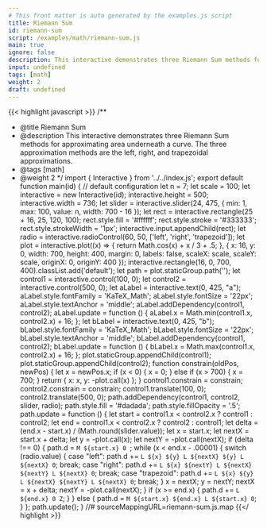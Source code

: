 ```yaml
---
# This front matter is auto generated by the examples.js script
title: Riemann Sum
id: riemann-sum
script: /examples/math/riemann-sum.js
main: true
ignore: false
description: This interactive demonstrates three Riemann Sum methods for approximating area underneath a curve. The three approximation methods are the left, right, and trapezoidal approximations.
input: undefined
tags: [math]
weight: 2
draft: undefined
---
```


{{< highlight javascript >}}
/**
* @title Riemann Sum
* @description This interactive demonstrates three Riemann Sum methods for approximating area underneath a curve. The three approximation methods are the left, right, and trapezoidal approximations.
* @tags [math]
* @weight 2
*/
import { Interactive } from '../../index.js';
export default function main(id) {
    // default configuration
    let n = 7;
    let scale = 100;
    let interactive = new Interactive(id);
    interactive.height = 500;
    interactive.width = 736;
    let slider = interactive.slider(24, 475, {
        min: 1,
        max: 100,
        value: n,
        width: 700 - 16
    });
    let rect = interactive.rectangle(25 + 16, 25, 120, 100);
    rect.style.fill = '#ffffff';
    rect.style.stroke = '#333333';
    rect.style.strokeWidth = '1px';
    interactive.input.appendChild(rect);
    let radio = interactive.radioControl(60, 50, ['left', 'right', 'trapezoid']);
    let plot = interactive.plot((x) => { return Math.cos(x) + x / 3 + .5; }, {
        x: 16,
        y: 0,
        width: 700,
        height: 400,
        margin: 0,
        labels: false,
        scaleX: scale,
        scaleY: scale,
        originX: 0,
        originY: 400
    });
    interactive.rectangle(16, 0, 700, 400).classList.add('default');
    let path = plot.staticGroup.path('');
    let control1 = interactive.control(100, 0);
    let control2 = interactive.control(500, 0);
    let aLabel = interactive.text(0, 425, "a");
    aLabel.style.fontFamily = 'KaTeX_Math';
    aLabel.style.fontSize = '22px';
    aLabel.style.textAnchor = 'middle';
    aLabel.addDependency(control1, control2);
    aLabel.update = function () {
        aLabel.x = Math.min(control1.x, control2.x) + 16;
    };
    let bLabel = interactive.text(0, 425, "b");
    bLabel.style.fontFamily = 'KaTeX_Math';
    bLabel.style.fontSize = '22px';
    bLabel.style.textAnchor = 'middle';
    bLabel.addDependency(control1, control2);
    bLabel.update = function () {
        bLabel.x = Math.max(control1.x, control2.x) + 16;
    };
    plot.staticGroup.appendChild(control1);
    plot.staticGroup.appendChild(control2);
    function constrain(oldPos, newPos) {
        let x = newPos.x;
        if (x < 0) {
            x = 0;
        }
        else if (x > 700) {
            x = 700;
        }
        return { x: x, y: -plot.call(x) };
    }
    control1.constrain = constrain;
    control2.constrain = constrain;
    control1.translate(100, 0);
    control2.translate(500, 0);
    path.addDependency(control1, control2, slider, radio);
    path.style.fill = '#dadada';
    path.style.fillOpacity = '.5';
    path.update = function () {
        let start = control1.x < control2.x ? control1 : control2;
        let end = control1.x < control2.x ? control2 : control1;
        let delta = (end.x - start.x) / (Math.round(slider.value));
        let x = start.x;
        let nextX = start.x + delta;
        let y = -plot.call(x);
        let nextY = -plot.call(nextX);
        if (delta !== 0) {
            path.d = `M ${start.x} 0 `;
            while (x < end.x - .00001) {
                switch (radio.value) {
                    case "left":
                        path.d += `L ${x} ${y} L ${nextX} ${y} L ${nextX} 0`;
                        break;
                    case "right":
                        path.d += `L ${x} ${nextY} L ${nextX} ${nextY} L ${nextX} 0`;
                        break;
                    case "trapezoid":
                        path.d += `L ${x} ${y} L ${nextX} ${nextY} L ${nextX} 0`;
                        break;
                }
                x = nextX;
                y = nextY;
                nextX = x + delta;
                nextY = -plot.call(nextX);
            }
            if (x >= end.x) {
                path.d += `L ${end.x} 0 Z`;
            }
        }
        else {
            path.d = `M ${start.x} ${end.x} L ${start.x} 0`;
        }
    };
    path.update();
}
//# sourceMappingURL=riemann-sum.js.map
{{</ highlight >}}

